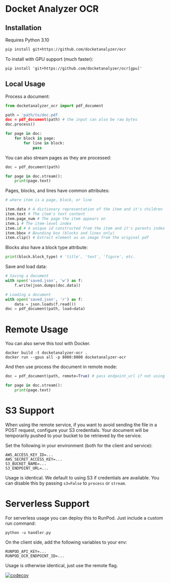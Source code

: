 # Docket Analyzer OCR

## Installation

Requires Python 3.10

```bash
pip install git+https://github.com/docketanalyzer/ocr
```

To install with GPU support (much faster):

```
pip install 'git+https://github.com/docketanalyzer/ocr[gpu]'
```

## Local Usage

Process a document:

```python
from docketanalyzer_ocr import pdf_document

path = 'path/to/doc.pdf
doc = pdf_document(path) # the input can also be raw bytes
doc.process()

for page in doc:
    for block in page:
        for line in block:
            pass
```

You can also stream pages as they are processed:

```python
doc = pdf_document(path)

for page in doc.stream():
    print(page.text)
```

Pages, blocks, and lines have common attributes:

```python
# where item is a page, block, or line

item.data # A dictionary representation of the item and it's children
item.text # The item's text content
item.page_num # The page the item appears on
item.i # The item-level index
item.id # A unique id constructed from the item and it's parents index (e.g. 3-2-1 for the first line in the second block on the third page).
item.bbox # Bounding box (blocks and lines only)
item.clip() # Extract element as an image from the original pdf
```

Blocks also have a block type attribute:

```python
print(block.block_type) # 'title', 'text', 'figure', etc.
```

Save and load data:

```python
# Saving a document
with open('saved.json', 'w') as f:
    f.write(json.dumps(doc.data))

# Loading a document
with open('saved.json', 'r') as f:
    data = json.loads(f.read())
doc = pdf_document(path, load=data)
```

# Remote Usage

You can also serve this tool with Docker.

```
docker build -t docketanalyzer-ocr .
docker run --gpus all -p 8000:8000 docketanalyzer-ocr
```

And then use process the document in remote mode:

```python
doc = pdf_document(path, remote=True) # pass endpoint_url if not using localhost

for page in doc.stream():
    print(page.text)
```

# S3 Support

When using the remote service, if you want to avoid sending the file in a POST request, configure your S3 credentials. Your document will be temporarily pushed to your bucket to be retrieved by the service.

Set the following in your environment (both for the client and service):

```
AWS_ACCESS_KEY_ID=...
AWS_SECRET_ACCESS_KEY=...
S3_BUCKET_NAME=...
S3_ENDPOINT_URL=...
```

Usage is identical. We default to using S3 if credentials are available. You can disable this by passing `s3=False` to `process` or `stream`.

# Serverless Support

For serverless usage you can deploy this to RunPod. Just include a custom run command:

```
python -u handler.py
```

On the client side, add the following variables to your env:

```
RUNPOD_API_KEY=...
RUNPOD_OCR_ENDPOINT_ID=...
```

Usage is otherwise identical, just use the remote flag.


[![codecov](https://codecov.io/gh/docketanalyzer/ocr/graph/badge.svg?token=XRATNOME24)](https://codecov.io/gh/docketanalyzer/ocr)
